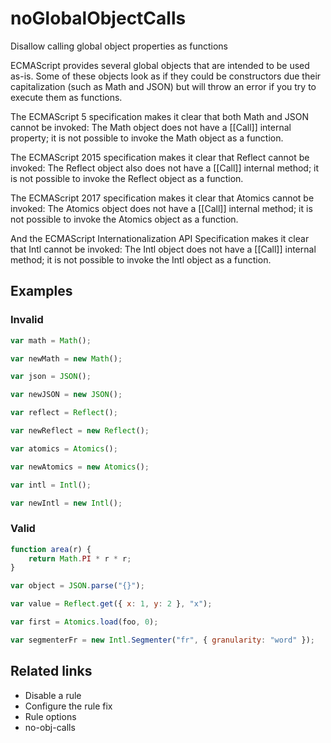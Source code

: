 # noGlobalObjectCalls

Disallow calling global object properties as functions

ECMAScript provides several global objects that are intended to be used as-is.
Some of these objects look as if they could be constructors due their capitalization (such as Math and JSON) but will throw an error if you try to execute them as functions.

The ECMAScript 5 specification makes it clear that both Math and JSON cannot be invoked:
The Math object does not have a [[Call]] internal property; it is not possible to invoke the Math object as a function.

The ECMAScript 2015 specification makes it clear that Reflect cannot be invoked:
The Reflect object also does not have a [[Call]] internal method; it is not possible to invoke the Reflect object as a function.

The ECMAScript 2017 specification makes it clear that Atomics cannot be invoked:
The Atomics object does not have a [[Call]] internal method; it is not possible to invoke the Atomics object as a function.

And the ECMAScript Internationalization API Specification makes it clear that Intl cannot be invoked:
The Intl object does not have a [[Call]] internal method; it is not possible to invoke the Intl object as a function.

## Examples

### Invalid

```javascript
var math = Math();
```

```javascript
var newMath = new Math();
```

```javascript
var json = JSON();
```

```javascript
var newJSON = new JSON();
```

```javascript
var reflect = Reflect();
```

```javascript
var newReflect = new Reflect();
```

```javascript
var atomics = Atomics();
```

```javascript
var newAtomics = new Atomics();
```

```javascript
var intl = Intl();
```

```javascript
var newIntl = new Intl();
```

### Valid

```javascript
function area(r) {
    return Math.PI * r * r;
}

var object = JSON.parse("{}");

var value = Reflect.get({ x: 1, y: 2 }, "x");

var first = Atomics.load(foo, 0);

var segmenterFr = new Intl.Segmenter("fr", { granularity: "word" });
```

## Related links

- Disable a rule
- Configure the rule fix
- Rule options
- no-obj-calls